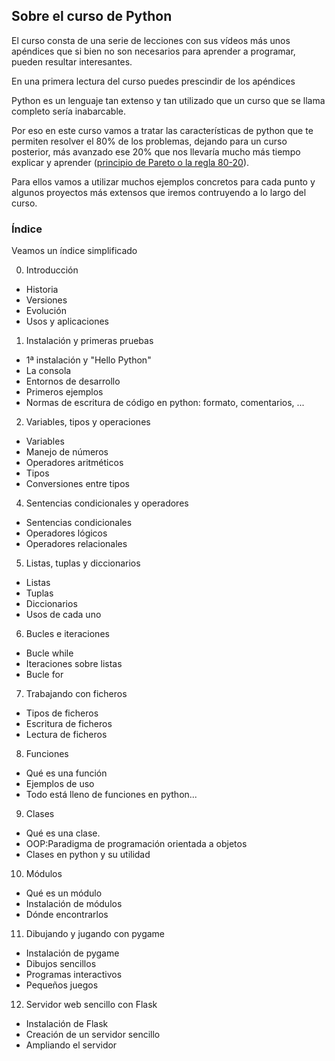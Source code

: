 ## Sobre el curso de Python
El curso consta de una serie de lecciones con sus vídeos más unos apéndices que si bien no son necesarios para aprender a programar, pueden resultar interesantes.

En una primera lectura del curso puedes prescindir de los apéndices

Python es un lenguaje tan extenso y tan utilizado que un curso que se llama completo sería inabarcable.

Por eso en este curso vamos a tratar las características de python que te permiten resolver el 80% de los problemas, dejando para un curso posterior, más avanzado ese 20% que nos llevaría mucho más tiempo explicar y aprender ([principio de Pareto o la regla 80-20](https://es.wikipedia.org/wiki/Principio_de_Pareto)).

Para ellos vamos a utilizar muchos ejemplos concretos para cada punto y algunos proyectos más extensos que iremos contruyendo a lo largo del curso.


### Índice

Veamos un índice simplificado

0. Introducción
* Historia 
* Versiones 
* Evolución
* Usos y aplicaciones

1. Instalación y primeras pruebas
* 1ª instalación y  "Hello Python"
* La consola
* Entornos de desarrollo
* Primeros ejemplos
* Normas de escritura de código en python: formato, comentarios, ...

2. Variables, tipos y operaciones 
* Variables
* Manejo de números
* Operadores aritméticos
* Tipos
* Conversiones entre tipos

4. Sentencias condicionales y operadores
* Sentencias condicionales
* Operadores lógicos
* Operadores relacionales

5. Listas, tuplas y diccionarios
* Listas
* Tuplas
* Diccionarios
* Usos de cada uno

6. Bucles e iteraciones 
* Bucle while
* Iteraciones sobre listas
* Bucle for

7. Trabajando con ficheros
* Tipos de ficheros
* Escritura de ficheros
* Lectura de ficheros

8. Funciones
* Qué es una función
* Ejemplos de uso
* Todo está lleno de funciones en python...

9. Clases
* Qué es una clase. 
* OOP:Paradigma de programación orientada a objetos
* Clases en python y su utilidad

10. Módulos
* Qué es un módulo
* Instalación de módulos
* Dónde encontrarlos

11. Dibujando y jugando con pygame
* Instalación de pygame
* Dibujos sencillos
* Programas interactivos
* Pequeños juegos

12. Servidor web sencillo con Flask
* Instalación de Flask
* Creación de un servidor sencillo
* Ampliando el servidor


